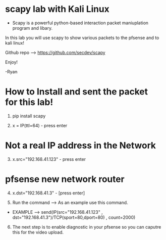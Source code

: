 # scapy lab with Kali Linux

- Scapy is a powerful python-based interaction packet maniuplation program and libary.

In this lab you will use scapy to show various packets to the pfsense and to kali linux!

Github repo --> https://github.com/secdev/scapy

Enjoy!

-Ryan

# How to Install and sent the packet for this lab!

1. pip install scapy

2. x = IP(ttl=64) - press enter

# Not a real IP address in the Network
3. x.src="192.168.41.123" - press enter

# pfsense new network router
4. x.dst="192.168.41.3" - [press enter]

5. Run the command --> As an example use this command.

* EXAMPLE --> send(IP(src="192.168.41.123" , dst="192.168.41.3")/TCP(sport=80,dport=80) , count=2000)

6. The next step is to enable diagnostic in your pfsense so you can caputre this for the video upload.
